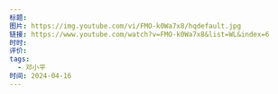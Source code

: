 ```yaml
---
标题: 
图片: https://img.youtube.com/vi/FMO-k0Wa7x8/hqdefault.jpg
链接: https://www.youtube.com/watch?v=FMO-k0Wa7x8&list=WL&index=6
时时: 
评价: 
tags:
  - 邓小平
时间: 2024-04-16
---
```


